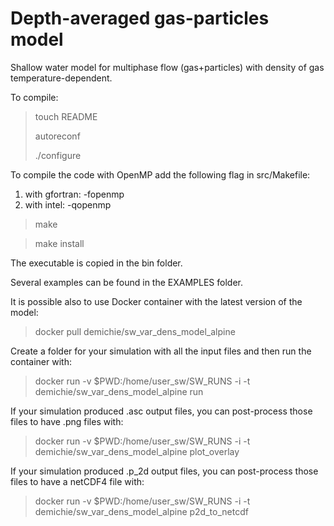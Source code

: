 # Depth-averaged gas-particles model

Shallow water model for multiphase flow (gas+particles) with density of gas temperature-dependent. 

To compile:

> touch README
> 
> autoreconf
> 
> ./configure

To compile the code with OpenMP add the following flag in src/Makefile:
1) with gfortran: -fopenmp
2) with intel: -qopenmp

> make

> make install


The executable is copied in the bin folder.

Several examples can be found in the EXAMPLES folder.

It is possible also to use Docker container with the latest version of the model:

> docker pull demichie/sw_var_dens_model_alpine

Create a folder for your simulation with all the input files and then run the container with:

> docker run -v $PWD:/home/user_sw/SW_RUNS -i -t demichie/sw_var_dens_model_alpine run

If your simulation produced .asc output files, you can post-process those files to have .png files with:

> docker run -v $PWD:/home/user_sw/SW_RUNS -i -t demichie/sw_var_dens_model_alpine plot_overlay

If your simulation produced .p_2d output files, you can post-process those files to have a netCDF4 file with:

> docker run -v $PWD:/home/user_sw/SW_RUNS -i -t demichie/sw_var_dens_model_alpine p2d_to_netcdf

